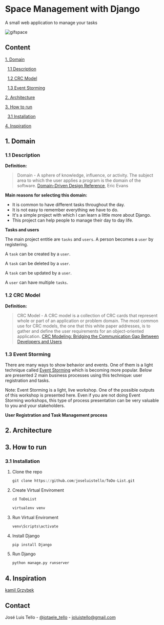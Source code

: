 # Space Management with Django

A small web application to manage your tasks

![gifspace](https://user-images.githubusercontent.com/65988061/136683114-bddefaf3-73ab-4892-be69-ed0f3835050a.gif)

## Content

[1. Domain](#1-Domain)

&nbsp;&nbsp;[1.1 Description](#11-description)

&nbsp;&nbsp;[1.2 CRC Model](#11-description)

&nbsp;&nbsp;[1.3 Event Storming](#11-description)

[2. Architecture](#2-Architecture)

[3. How to run](#3-How-to-run)

&nbsp;&nbsp;[3.1 Installation](#31-installation)

[4. Inspiration](#4-inspiration)

## 1. Domain

### 1.1 Description

**Definition:**

> Domain - A sphere of knowledge, influence, or activity. The subject area to which the user applies a program is the domain of the software. [Domain-Driven Design Reference](http://domainlanguage.com/ddd/reference/), Eric Evans

**Main reasons for selecting this domain:**

- It is common to have different tasks throughout the day.
- It is not easy to remember everything we have to do.
- It's a simple project with which I can learn a little more about Django.
- This project can help people to manage their day to day life.

**Tasks and users**

The main project entitie are `tasks` and `users`. A person becomes a `user` by registering.

A `task` can be created by a `user`.

A `task` can be deleted by a `user`.

A `task` can be updated by a `user`.

A `user` can have multiple `tasks`.

### 1.2 CRC Model

**Definition:**

> CRC Model - A CRC model is a collection of CRC cards that represent whole or part of an application or problem domain. The most common use for CRC models, the one that this white paper addresses, is to gather and define the user requirements for an object-oriented application. [CRC Modeling: Bridging the Communication Gap Between Developers and Users](http://www.uml.org.cn/umlapplication/pdf/crcmodeling.pdf)

### 1.3 Event Storming

There are many ways to show behavior and events. One of them is a light technique called [Event Storming](https://www.eventstorming.com/) which is becoming more popular. Below are presented 2 main business processes using this technique: user registration and tasks.

Note: Event Storming is a light, live workshop. One of the possible outputs of this workshop is presented here. Even if you are not doing Event Storming workshops, this type of process presentation can be very valuable to you and your stakeholders.

**User Registration and Task Management process**

## 2. Architecture

## 3. How to run

### 3.1 Installation

1. Clone the repo
   ```py
   git clone https://github.com/joseluistello/ToDo-List.git
   ```

2. Create Virtual Enviroment
   ```py
   cd ToDoList
   ```
   ```py
   virtualenv venv
   ```
   
3. Run Virtual Enviroment
   ```py
   venv\Scripts\activate
   ```
   
4. Install Django
   ```py
   pip install Django
   ```

5. Run Django 
   ```py
   python manage.py runserver
   ```


## 4. Inspiration

[kamil Grzybek](https://github.com/kgrzybek/modular-monolith-with-ddd)


<!-- CONTACT -->
## Contact

José Luis Tello - [@jotaele_tello](https://twitter.com/jotaele_tello) - joluistello@gmail.com

